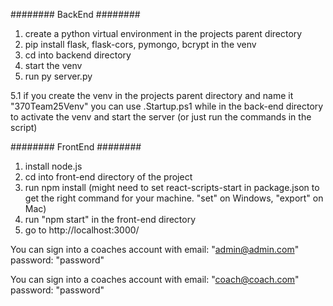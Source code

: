 ######## BackEnd ########
1. create a python virtual environment in the projects parent directory
2. pip install flask, flask-cors, pymongo, bcrypt in the venv
3. cd into backend directory
4. start the venv
5. run py server.py

5.1 if you create the venv in the projects parent directory and name it "370Team25Venv" you can use .Startup.ps1 
while in the back-end directory to activate the venv and start the server (or just run the commands in the script)


######## FrontEnd ########
1. install node.js
2. cd into front-end directory of the project
3. run npm install (might need to set react-scripts-start in package.json to get the right command for your machine. "set" on Windows, "export" on Mac)
4. run "npm start" in the front-end directory
5. go to http://localhost:3000/


You can sign into a coaches account with email: "admin@admin.com" password: "password"

You can sign into a coaches account with email: "coach@coach.com" password: "password"